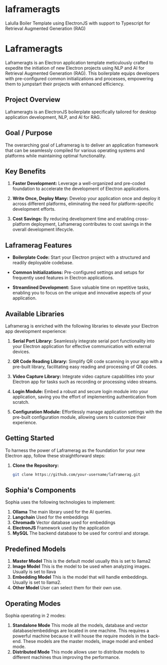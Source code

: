 # laframeragts
Lalulla Boiler Template using ElectronJS with support to Typescript for Retrieval Augmented Generation (RAG)

# Laframeragts

Laframeragts is an Electron application template meticulously crafted to expedite the initiation of new Electron projects using NLP and AI for Retrieval Augmented Generation (RAG). This boilerplate equips developers with pre-configured common initializations and processes, empowering them to jumpstart their projects with enhanced efficiency.

## Project Overview

Laframeragts is an ElectronJS boilerplate specifically tailored for desktop application development, NLP, and AI for RAG.

## Goal / Purpose

The overarching goal of Laframerag is to deliver an application framework that can be seamlessly compiled for various operating systems and platforms while maintaining optimal functionality.

## Key Benefits

1. **Faster Development:** Leverage a well-organized and pre-coded foundation to accelerate the development of Electron applications.
   
2. **Write Once, Deploy Many:** Develop your application once and deploy it across different platforms, eliminating the need for platform-specific development efforts.

3. **Cost Savings:** By reducing development time and enabling cross-platform deployment, Laframerag contributes to cost savings in the overall development lifecycle.

## Laframerag Features

- **Boilerplate Code:** Start your Electron project with a structured and readily deployable codebase.

- **Common Initializations:** Pre-configured settings and setups for frequently used features in Electron applications.

- **Streamlined Development:** Save valuable time on repetitive tasks, enabling you to focus on the unique and innovative aspects of your application.

## Available Libraries

Laframerag is enriched with the following libraries to elevate your Electron app development experience:

1. **Serial Port Library:** Seamlessly integrate serial port functionality into your Electron application for effective communication with external devices.

2. **QR Code Reading Library:** Simplify QR code scanning in your app with a pre-built library, facilitating easy reading and processing of QR codes.

3. **Video Capture Library:** Integrate video capture capabilities into your Electron app for tasks such as recording or processing video streams.

4. **Login Module:** Embed a robust and secure login module into your application, saving you the effort of implementing authentication from scratch.

5. **Configuration Module:** Effortlessly manage application settings with the pre-built configuration module, allowing users to customize their experience.

## Getting Started

To harness the power of Laframerag as the foundation for your new Electron app, follow these straightforward steps:

1. **Clone the Repository:**

   ```bash
   git clone https://github.com/your-username/laframerag.git

## Sophia's Components
Sophia uses the following technologies to implement:
1. **Ollama** The main library used for the AI queries.
2. **Langchain** Used for the embeddings
3. **Chromadb** Vector database used for embeddings
4. **ElectronJS** Framework used by the application
5. **MySQL** The backend database to be used for control and storage.

## Predefined Models
1. **Master Model** This is the default model usually this is set to llama2
2. **Image Model** This is the model to be used when analyzing images. Usually is set to llava
3. **Embedding Model** This is the model that will handle embeddings. Usually is set to llama2.
4. **Other Model** User can select them for their own use.


## Operating Modes

Sophia operating in 2 modes:
1. **Standalone Mode** This mode all the models, database and vector database/embeddings are located in one machine. This requires a powerful machine because it will house the require models in the back-end. These models are the master models, image model and embed mode.
2. **Distributed Mode** This mode allows user to distribute models to different machines thus improving the performance.